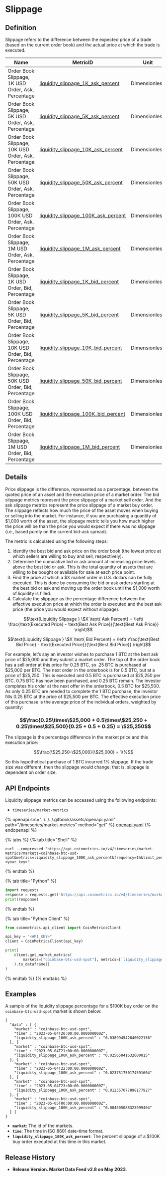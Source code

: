 # Slippage

## Definition

Slippage refers to the difference between the expected price of a trade (based on the current order book) and the actual price at which the trade is executed.

<table><thead><tr><th width="264">Name</th><th width="308">MetricID</th><th width="152">Unit</th><th>Interval</th></tr></thead><tbody><tr><td>Order Book Slippage, 1K USD Order, Ask, Percentage</td><td><a href="https://coverage.coinmetrics.io/market-metrics-v2/liquidity_slippage_1K_ask_percent">liquidity_slippage_1K_ask_percent</a></td><td>Dimensionless</td><td>1h</td></tr><tr><td>Order Book Slippage, 5K USD Order, Ask, Percentage</td><td><a href="https://coverage.coinmetrics.io/market-metrics-v2/liquidity_slippage_5K_ask_percent">liquidity_slippage_5K_ask_percent</a></td><td>Dimensionless</td><td>1h</td></tr><tr><td>Order Book Slippage, 10K USD Order, Ask, Percentage</td><td><a href="https://coverage.coinmetrics.io/market-metrics-v2/liquidity_slippage_10K_ask_percent">liquidity_slippage_10K_ask_percent</a></td><td>Dimensionless</td><td>1h</td></tr><tr><td>Order Book Slippage, 50K USD Order, Ask, Percentage</td><td><a href="https://coverage.coinmetrics.io/market-metrics-v2/liquidity_slippage_50K_ask_percent">liquidity_slippage_50K_ask_percent</a></td><td>Dimensionless</td><td>1h</td></tr><tr><td>Order Book Slippage, 100K USD Order, Ask, Percentage</td><td><a href="https://coverage.coinmetrics.io/market-metrics-v2/liquidity_slippage_100K_ask_percent">liquidity_slippage_100K_ask_percent</a></td><td>Dimensionless</td><td>1h</td></tr><tr><td>Order Book Slippage, 1M USD Order, Ask, Percentage</td><td><a href="https://coverage.coinmetrics.io/market-metrics-v2/liquidity_slippage_1M_ask_percent">liquidity_slippage_1M_ask_percent</a></td><td>Dimensionless</td><td>1h</td></tr><tr><td>Order Book Slippage, 1K USD Order, Bid, Percentage</td><td><a href="https://coverage.coinmetrics.io/market-metrics-v2/liquidity_slippage_1K_bid_percent">liquidity_slippage_1K_bid_percent</a></td><td>Dimensionless</td><td>1h</td></tr><tr><td>Order Book Slippage, 5K USD Order, Bid, Percentage</td><td><a href="https://coverage.coinmetrics.io/market-metrics-v2/liquidity_slippage_5K_bid_percent">liquidity_slippage_5K_bid_percent</a></td><td>Dimensionless</td><td>1h</td></tr><tr><td>Order Book Slippage, 10K USD Order, Bid, Percentage</td><td><a href="https://coverage.coinmetrics.io/market-metrics-v2/liquidity_slippage_10K_bid_percent">liquidity_slippage_10K_bid_percent</a></td><td>Dimensionless</td><td>1h</td></tr><tr><td>Order Book Slippage, 50K USD Order, Bid, Percentage</td><td><a href="https://coverage.coinmetrics.io/market-metrics-v2/liquidity_slippage_50K_bid_percent">liquidity_slippage_50K_bid_percent</a></td><td>Dimensionless</td><td>1h</td></tr><tr><td>Order Book Slippage, 100K USD Order, Bid, Percentage</td><td><a href="https://coverage.coinmetrics.io/market-metrics-v2/liquidity_slippage_100K_bid_percent">liquidity_slippage_100K_bid_percent</a></td><td>Dimensionless</td><td>1h</td></tr><tr><td>Order Book Slippage, 1M USD Order, Bid, Percentage</td><td><a href="https://coverage.coinmetrics.io/market-metrics-v2/liquidity_slippage_1M_bid_percent">liquidity_slippage_1M_bid_percent</a></td><td>Dimensionless</td><td>1h</td></tr></tbody></table>

## Details

Price slippage is the difference, represented as a percentage, between the quoted price of an asset and the execution price of a market order. The bid slippage metrics represent the price slippage of a market sell order. And the ask slippage metrics represent the price slippage of a market buy order. The slippage reflects how much the price of the asset moves when buying or selling into the market. For instance, if you are purchasing a quantity of $1,000 worth of the asset, the slippage metric tells you how much higher the price will be than the price you would expect if there was no slippage (i.e., based purely on the current bid-ask spread).

The metric is calculated using the following steps:

1. Identify the best bid and ask price on the order book (the lowest price at which sellers are willing to buy and sell, respectively).
2. Determine the cumulative bid or ask amount at increasing price levels above the best bid or ask. This is the total quantity of assets that are willing to be bought or available for sale at each price point.
3. Find the price at which a $X market order in U.S. dollars can be fully executed. This is done by consuming the bid or ask orders starting at the best bid or ask and moving up the order book until the $1,000 worth of liquidity is filled.
4. Calculate the slippage as the percentage difference between the effective execution price at which the order is executed and the best ask price (the price you would expect without slippage).

$$\text{Liquidity Slippage } \$X \text{ Ask Percent} = \left( \frac{\text{Executed Price} - \text{Best Ask Price}}{\text{Best Ask Price}} \right)$$

$$\text{Liquidity Slippage } \$X \text{ Bid Percent} = \left( \frac{\text{Best Bid Price} - \text{Executed Price}}{\text{Best Bid Price}} \right)$$

For example, let’s say an investor wishes to purchase 1 BTC at the best ask price of $25,000 and they submit a market order. The top of the order book has a sell order at this price for 0.25 BTC, so .25 BTC is purchased at $25,000 per BTC. The next order in the orderbook is for 0.5 BTC, but at a price of $25,250. This is executed and 0.5 BTC is purchased at $25,250 per BTC. 0.75 BTC has now been purchased, and 0.25 BTC remain. The investor completes his order at the next offer in the orderbook, 0.5 BTC for $25,500. As only 0.25 BTC are needed to complete the 1 BTC purchase, the investor fills 0.25 BTC at the price of $25,500 per BTC. The effective execution price of this purchase is the average price of the individual orders, weighted by quantity:

### $$\frac{0.25\times\$25,000 + 0.5\times\$25,250 + 0.25\times\$25,500}{0.25 + 0.5 + 0.25} = \$25,250$$

The slippage is the percentage difference in the market price and this execution price:

$$\frac{\$25,250-\$25,000}{\$25,000} = 1\%$$

So this hypothetical purchase of 1 BTC incurred 1% slippage. If the trade size was different, then the slippage would change; that is, slippage is dependent on order size.

## API Endpoints

Liquidity slippage metrics can be accessed using the following endpoints:

* `timeseries/market-metrics`

{% openapi src="../../../.gitbook/assets/openapi.yaml" path="/timeseries/market-metrics" method="get" %}
[openapi.yaml](../../../.gitbook/assets/openapi.yaml)
{% endopenapi %}

{% tabs %}
{% tab title="Shell" %}
```shell
curl --compressed "https://api.coinmetrics.io/v4/timeseries/market-metrics?markets=coinbase-btc-usd-spot&metrics=liquidity_slippage_100K_ask_percent&frequency=1h&limit_per_market=1&api_key=<your_key>"
```
{% endtab %}

{% tab title="Python" %}
```python
import requests
response = requests.get('https://api.coinmetrics.io/v4/timeseries/market-metrics?markets=coinbase-btc-usd-spot&metrics=liquidity_slippage_100K_ask_percent&frequency=1h&limit_per_market=1&api_key=<your_key>').json()
print(response)
```
{% endtab %}

{% tab title="Python Client" %}
```python
from coinmetrics.api_client import CoinMetricsClient

api_key = "<API_KEY>"
client = CoinMetricsClient(api_key)

print(
    client.get_market_metrics(
        markets=["coinbase-btc-usd-spot"], metrics=['liquidity_slippage_100K_ask_percent'], frequency='1h', limit_per_market=1
    ).to_dataframe()
)
```
{% endtab %}
{% endtabs %}

## Examples

A sample of the liquidity slippage percentage for a $100K buy order on the `coinbase-btc-usd-spot` market is shown below:

```
{
  "data" : [ {
    "market" : "coinbase-btc-usd-spot",
    "time" : "2023-05-04T20:00:00.000000000Z",
    "liquidity_slippage_100K_ask_percent" : "0.038994542840022156"
  }, {
    "market" : "coinbase-btc-usd-spot",
    "time" : "2023-05-04T21:00:00.000000000Z",
    "liquidity_slippage_100K_ask_percent" : "0.02565041632600015"
  }, {
    "market" : "coinbase-btc-usd-spot",
    "time" : "2023-05-04T22:00:00.000000000Z",
    "liquidity_slippage_100K_ask_percent" : "0.023751750174591604"
  }, {
    "market" : "coinbase-btc-usd-spot",
    "time" : "2023-05-04T23:00:00.000000000Z",
    "liquidity_slippage_100K_ask_percent" : "0.012357077898177927"
  }, {
    "market" : "coinbase-btc-usd-spot",
    "time" : "2023-05-05T00:00:00.000000000Z",
    "liquidity_slippage_100K_ask_percent" : "0.004505088323999404"
  } ]
}
```

* **`market`**: The id of the markets.
* **`time`**: The time in ISO 8601 date-time format.
* **`liquidity_slippage_100K_ask_percent`**: The percent slippage of a $100K buy order executed at this time in this market.

## Release History

* **Release Version. Market Data Feed v2.8 on May 2023**.
